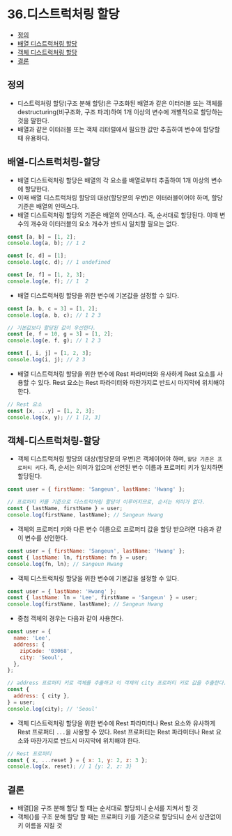 # 36.디스트럭처링 할당

- [정의](#정의)
- [배열 디스트럭처링 할당](#배열-디스트럭처링-할당)
- [객체 디스트럭처링 할당](#객체-디스트럭처링-할당)
- [결론](#결론)

## 정의

- 디스트럭처링 할당(구조 분해 할당)은 구조화된 배열과 같은 이터러블 또는 객체를 destructuring(비구조화, 구조 파괴)하여 1개 이상의 변수에 개별적으로 할당하는 것을 말한다.
- 배열과 같은 이터러블 또는 객체 리터럴에서 필요한 값만 추출하여 변수에 할당할 때 유용하다.

## 배열-디스트럭처링-할당

- 배열 디스트럭처링 할당은 배열의 각 요소를 배열로부터 추출하여 1개 이상의 변수에 할당한다.
- 이때 배열 디스트럭처링 할당의 대상(할당문의 우변)은 이터러블이어야 하며, 할당 기준은 배열의 인덱스다.
- 배열 디스트럭처링 할당의 기준은 배열의 인덱스다. 즉, 순서대로 할당된다. 이때 변수의 개수와 이터러블의 요소 개수가 반드시 일치할 필요는 없다.

```js
const [a, b] = [1, 2];
console.log(a, b); // 1 2

const [c, d] = [1];
console.log(c, d); // 1 undefined

const [e, f] = [1, 2, 3];
console.log(e, f); // 1  2
```

- 배열 디스트럭처링 할당을 위한 변수에 기본값을 설정할 수 있다.

```js
const [a, b, c = 3] = [1, 2];
console.log(a, b, c); // 1 2 3

// 기본값보다 할당된 값이 우선한다.
const [e, f = 10, g = 3] = [1, 2];
console.log(e, f, g); // 1 2 3

const [, i, j] = [1, 2, 3];
console.log(i, j); // 2 3
```

- 배열 디스트럭처링 할당을 위한 변수에 Rest 파라미터와 유사하게 Rest 요소를 사용할 수 있다.
  Rest 요소는 Rest 파라미터와 마찬가지로 반드시 마지막에 위치해야 한다.

```js
// Rest 요소
const [x, ...y] = [1, 2, 3];
console.log(x, y); // 1 [2, 3]
```

## 객체-디스트럭처링-할당

- 객체 디스트럭처링 할당의 대상(할당문의 우변)은 객체이어야 하며, `할당 기준은 프로퍼티 키`다. 즉, 순서는 의미가 없으며 선언된 변수 이름과 프로퍼티 키가 일치하면 할당된다.

```js
const user = { firstName: 'Sangeun', lastName: 'Hwang' };

// 프로퍼티 키를 기준으로 디스트럭처링 할당이 이루어지므로, 순서는 의미가 없다.
const { lastName, firstName } = user;
console.log(firstName, lastName); // Sangeun Hwang
```

- 객체의 프로퍼티 키와 다른 변수 이름으로 프로퍼티 값을 할당 받으려면 다음과 같이 변수를 선언한다.

```js
const user = { firstName: 'Sangeun', lastName: 'Hwang' };
const { lastName: ln, firstName: fn } = user;
console.log(fn, ln); // Sangeun Hwang
```

- 객체 디스트럭처링 할당을 위한 변수에 기본값을 설정할 수 있다.

```js
const user = { lastName: 'Hwang' };
const { lastName: ln = 'Lee', firstName = 'Sangeun' } = user;
console.log(firstName, lastName); // Sangeun Hwang
```

- 중첩 객체의 경우는 다음과 같이 사용한다.

```js
const user = {
  name: 'Lee',
  address: {
    zipCode: '03068',
    city: 'Seoul',
  },
};

// address 프로퍼티 키로 객체를 추출하고 이 객체의 city 프로퍼티 키로 값을 추출한다.
const {
  address: { city },
} = user;
console.log(city); // 'Seoul'
```

- 객체 디스트럭처링 할당을 위한 변수에 Rest 파라미터나 Rest 요소와 유사하게 Rest 프로퍼티 `...`을 사용할 수 있다. Rest 프로퍼티는 Rest 파라미터나 Rest 요소와 마찬가지로 반드시 마지막에 위치해야 한다.

```js
// Rest 프로퍼티
const { x, ...reset } = { x: 1, y: 2, z: 3 };
console.log(x, reset); // 1 {y: 2, z: 3}
```

## 결론

- 배열[]을 구조 분해 할당 할 때는 순서대로 할당되니 순서를 지켜서 할 것
- 객체{}를 구조 분해 할당 할 때는 프로퍼티 키를 기준으로 할당되니 순서 상관없이 키 이름을 지킬 것
